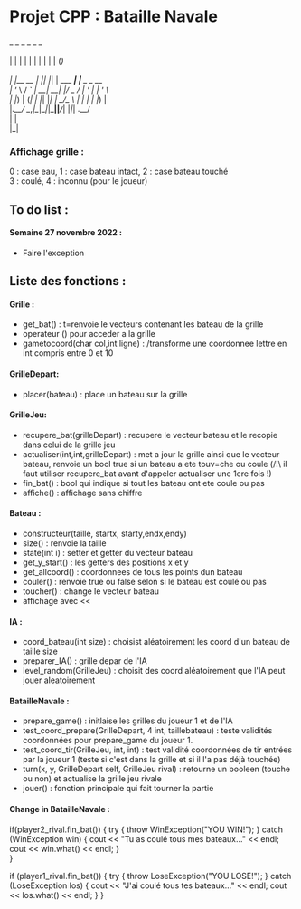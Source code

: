 # Projet CPP : Bataille Navale
 _           _   _   _           _     _  <br />     
| |         | | | | | |         | |   (_)    <br />  
| |__   __ _| |_| |_| | ___  ___| |__  _ _ __  <br />
| '_ \ / _` | __| __| |/ _ \/ __| '_ \| | '_ \ <br />
| |_) | (_| | |_| |_| |  __/\__ \ | | | | |_) |<br />
|_.__/ \__,_|\__|\__|_|\___||___/_| |_|_| .__/ <br />
                                        | |   <br /> 
                                        |_|   <br /> 
### Affichage grille :
0 : case eau, 1 : case bateau intact, 2 : case bateau touché <br />
3 : coulé, 4 : inconnu (pour le joueur)

## To do list :

#### Semaine 27 novembre 2022 :
- Faire l'exception

## Liste des fonctions :
#### Grille :
- get_bat() : t=renvoie le vecteurs contenant les bateau de la grille
- operateur () pour acceder a la grille
- gametocoord(char col,int ligne) : /transforme une coordonnee lettre en int compris entre 0 et 10

#### GrilleDepart:
- placer(bateau) : place un bateau sur la grille

#### GrilleJeu:
- recupere_bat(grilleDepart) : recupere le vecteur bateau et le recopie dans celui de la grille jeu
- actualiser(int,int,grilleDepart) : met a jour la grille ainsi que le vecteur bateau, renvoie un bool true si un bateau a ete touv=che ou coule (/!\ il faut utiliser recupere_bat avant d'appeler actualiser une 1ere fois !)
- fin_bat() : bool qui indique si tout les bateau ont ete coule ou pas
- affiche() : affichage sans chiffre
 
#### Bateau :
- constructeur(taille, startx, starty,endx,endy)
- size() : renvoie la taille
- state(int i) : setter et getter du vecteur bateau
- get_y_start() : les getters des positions x et y
- get_allcoord() : coordonnees de tous les points dun bateau
- couler() : renvoie true ou false selon si le bateau est coulé ou pas
- toucher() : change le vecteur bateau
- affichage avec <<

#### IA :
- coord_bateau(int size) : choisist aléatoirement les coord d'un bateau de taille size
- preparer_IA() : grille depar de l'IA
- level_random(GrilleJeu) : choisit des coord aléatoirement que l'IA peut jouer aleatoirement

#### BatailleNavale :
- prepare_game() : initlaise les grilles du joueur 1 et de l'IA
- test_coord_prepare(GrilleDepart, 4 int, taillebateau) : teste validités coordonnées pour prepare_game du joueur 1.
- test_coord_tir(GrilleJeu, int, int) : test validité coordonnées de tir entrées par la joueur 1 (teste si c'est dans la grille et si il l'a pas déjà touchée)
- turn(x, y, GrilleDepart self, GrilleJeu rival) : retourne un booleen (touche ou non) et actualise la grille jeu rivale
- jouer() : fonction principale qui fait tourner la partie

#### Change in BatailleNavale :

if(player2_rival.fin_bat()) {
    try {
        throw WinException("YOU WIN!");
    } catch (WinException win) {
        cout << "Tu as coulé tous mes bateaux..." << endl;
        cout << win.what() << endl;
    }  
}


if (player1_rival.fin_bat()) {
    try {
        throw LoseException("YOU LOSE!");
    } catch (LoseException los) {
        cout << "J'ai coulé tous tes bateaux..." << endl;
        cout << los.what() << endl;
    }
}
